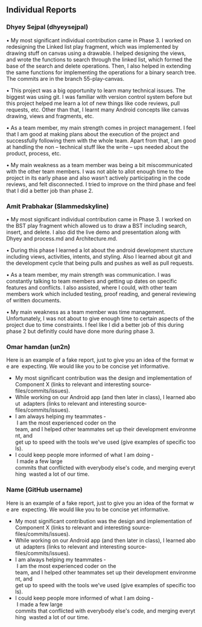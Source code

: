 ## Individual Reports

### Dhyey Sejpal (dhyeysejpal)

•	My most significant individual contribution came in Phase 3. I worked on redesigning the Linked list play fragment, which was implemented by drawing stuff on canvas using a drawable. I helped designing the views, and wrote the functions to search through the linked list, which formed the base of the search and delete operations. Then, I also helped in extending the same functions for implementing the operations for a binary search tree. The commits are in the branch 55-play-canvas.

•	This project was a big opportunity to learn many technical issues. The biggest was using git. I was familiar with version control system before but this project helped me learn a lot of new things like code reviews, pull requests, etc. Other than that, I learnt many Android concepts like canvas drawing, views and fragments, etc.

•	As a team member, my main strength comes in project management. I feel that I am good at making plans about the execution of the project and successfully following them with the whole team. Apart from that, I am good at handling the non – technical stuff like the write – ups needed about the product, process, etc.

•	My main weakness as a team member was being a bit miscommunicated with the other team members. I was not able to allot enough time to the project in its early phase and also wasn’t actively participating in the code reviews, and felt disconnected. I tried to improve on the third phase and feel that I did a better job than phase 2.

### Amit Prabhakar (Slammedskyline)

•	My most significant individual contribution came in Phase 3. I worked on the BST play fragment which allowed us to draw a BST including search, insert, and delete. I also did the live demo and presentation along with Dhyey and process.md and Architecture.md.

•	During this phase I learned a lot about the android development sturcture including views, activities, intents, and styling. Also I learned about git and the development cycle that being pulls and pushes as well as pull requests. 

•	As a team member, my main strength was communication. I was constantly talking to team members and getting up dates on specific features and conflicts. I also assisted, where I could, with other team members work which included testing, proof reading, and general reviewing of written documents.

•	My main weakness as a team member was time management. Unfortunately, I was not about to give enough time to certain aspects of the project due to time constraints. I feel like I did a better job of this during phase 2 but definitly could have done more during phase 3.

### Omar hamdan (un2n)
Here is an example of a fake report, just to give you an idea of the format we are 
expecting. We would like you to be concise yet informative. 
* My most significant contribution was the design and implementation of 
Component X (links to relevant and interesting source­files/commits/issues). 
* While working on our Android app (and then later in class), I learned about 
adapters (links to relevant and interesting source­files/commits/issues).
* I am always helping my teammates ­ I am the most experienced coder on the 
team, and I helped other teammates set up their development environment, and 
get up to speed with the tools we've used (give examples of specific tools). 
* I could keep people more informed of what I am doing ­ I made a few large 
commits that conflicted with everybody else's code, and merging everything 
wasted a lot of our time. 

### Name (GitHub username) 
Here is an example of a fake report, just to give you an idea of the format we are 
expecting. We would like you to be concise yet informative. 
* My most significant contribution was the design and implementation of 
Component X (links to relevant and interesting source­files/commits/issues). 
* While working on our Android app (and then later in class), I learned about 
adapters (links to relevant and interesting source­files/commits/issues).
* I am always helping my teammates ­ I am the most experienced coder on the 
team, and I helped other teammates set up their development environment, and 
get up to speed with the tools we've used (give examples of specific tools). 
* I could keep people more informed of what I am doing ­ I made a few large 
commits that conflicted with everybody else's code, and merging everything 
wasted a lot of our time. 
